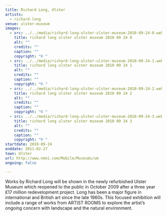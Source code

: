 ```yaml
---
title: Richard Long, Ulster
artists:
  - richard-long
venue: ulster-museum
images:
  - src: ../../media/richard-long-ulster-ulster-museum-2010-09-24-0.webp
    title: richard long ulster ulster museum 2010 09 24 0
    alt: ""
    credits: ""
    caption: ""
    copyright: "© "
  - src: ../../media/richard-long-ulster-ulster-museum-2010-09-24-1.webp
    title: richard long ulster ulster museum 2010 09 24 1
    alt: ""
    credits: ""
    caption: ""
    copyright: "© "
  - src: ../../media/richard-long-ulster-ulster-museum-2010-09-24-2.webp
    title: richard long ulster ulster museum 2010 09 24 2
    alt: ""
    credits: ""
    caption: ""
    copyright: "© "
  - src: ../../media/richard-long-ulster-ulster-museum-2010-09-24-3.webp
    title: richard long ulster ulster museum 2010 09 24 3
    alt: ""
    credits: ""
    caption: ""
    copyright: "© "
startdate: 2010-09-24
enddate: 2011-02-27
town: Ulster
url: http://www.nmni.com/Mobile/Museums/um
ongoing: false

---
```


Works by Richard Long will be shown in the newly refurbished Ulster Museum which reopened to the public in October 2009 after a three year £17 million redevelopment project. Long has been a major figure in international and British art since the late 1960s. This focused exhibition will include a range of works from ARTIST ROOMS to explore the artist’s ongoing concern with landscape and the natural environment.